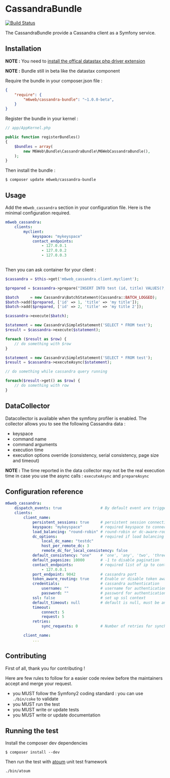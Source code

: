 # CassandraBundle

[![Build Status](https://travis-ci.org/M6Web/CassandraBundle.svg?branch=master)](https://travis-ci.org/M6Web/CassandraBundle)

The CassandraBundle provide a Cassandra client as a Symfony service.

## Installation

**NOTE :** You need to [install the offical datastax php driver extension](https://github.com/datastax/php-driver)

**NOTE :** Bundle still in beta like the datastax component

Require the bundle in your composer.json file :

```json
{
    "require": {
        "m6web/cassandra-bundle": "~1.0.0-beta",
    }
}
```

Register the bundle in your kernel :

```php
// app/AppKernel.php

public function registerBundles()
{
    $bundles = array(
        new M6Web\Bundle\CassandraBundle\M6WebCassandraBundle(),
    );
}
```

Then install the bundle :

```shell
$ composer update m6web/cassandra-bundle
```

## Usage

Add the `m6web_cassandra` section in your configuration file. Here is the minimal configuration required. 

```yaml
m6web_cassandra:
    clients:
        myclient:
            keyspace: "mykeyspace"
            contact_endpoints:
                - 127.0.0.1
                - 127.0.0.2
                - 127.0.0.3
        
```

Then you can ask container for your client :

```php
$cassandra = $this->get('m6web_cassandra.client.myclient');

$prepared = $cassandra->prepare("INSERT INTO test (id, title) VALUES(?, ?)");

$batch     = new Cassandra\BatchStatement(Cassandra::BATCH_LOGGED);
$batch->add($prepared, ['id' => 1, 'title' => 'my title']);
$batch->add($prepared, ['id' => 2, 'title' => 'my title 2']);

$cassandra->execute($batch);

$statement = new Cassandra\SimpleStatement('SELECT * FROM test');
$result = $cassandra->execute($statement);

foreach ($result as $row) {
    // do something with $row
}

$statement = new Cassandra\SimpleStatement('SELECT * FROM test');
$result = $cassandra->executeAsync($statement);

// do something while cassandra query running

foreach($result->get() as $row) {
    // do something with row
}
```

## DataCollector

Datacollector is available when the symfony profiler is enabled. The collector allows you to see the following Cassandra data :

- keyspace
- command name
- command arguments
- execution time
- execution options override (consistency, serial consistency, page size and timeout)

**NOTE :** The time reported in the data collector may not be the real execution time in case you use the async calls : `executeAsync` and `prepareAsync`

## Configuration reference

```yaml
m6web_cassandra:
    dispatch_events: true                 # By default event are triggered on each cassandra command
    clients:
        client_name:
            persistent_sessions: true     # persistent session connection 
            keyspace: "mykeyspace"        # required keyspace to connect
            load_balancing: "round-robin" # round-robin or dc-aware-round-robin
            dc_options:                   # required if load balancing is set to dc-aware-round-robin
                local_dc_name: "testdc"
                host_per_remote_dc: 3
                remote_dc_for_local_consistency: false
            default_consistency: "one"    # 'one', 'any', 'two', 'three', 'quorum', 'all', 'local_quorum', 'each_quorum', 'serial', 'local_serial', 'local_one'
            default_pagesize: 10000       # -1 to disable pagination
            contact_endpoints:            # required list of ip to contact
                - 127.0.0.1
            port_endpoint: 9042           # cassandra port
            token_aware_routing: true     # Enable or disable token aware routing
            credentials:                  # cassandra authentication
                username: ""              # username for authentication
                password: ""              # password for authentication
            ssl: false                    # set up ssl context
            default_timeout: null         # default is null, must be an integer if set
            timeout:
                connect: 5 
                request: 5 
            retries:
                sync_requests: 0          # Number of retries for synchronous requests. Default is 0, must be an integer if set

        client_name:
            ...
```

## Contributing

First of all, thank you for contributing !

Here are few rules to follow for a easier code review before the maintainers accept and merge your request.

- you MUST follow the Symfony2 coding standard : you can use `./bin/coke` to validate
- you MUST run the test
- you MUST write or update tests
- you MUST write or update  documentation

## Running the test

Install the composer dev dependencies

```shell
$ composer install --dev
```

Then run the test with [atoum](https://github.com/atoum/atoum) unit test framework

```shell
./bin/atoum
```

